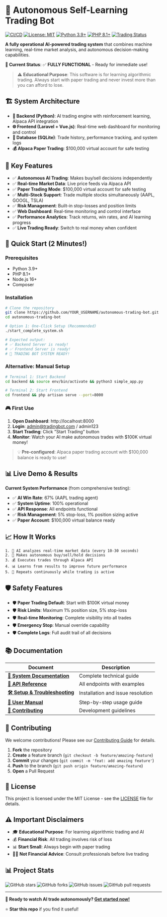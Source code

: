 # 🤖 Autonomous Self-Learning Trading Bot

[![CI/CD](https://github.com/YOUR_USERNAME/autonomous-trading-bot/actions/workflows/ci.yml/badge.svg)](https://github.com/YOUR_USERNAME/autonomous-trading-bot/actions/workflows/ci.yml)
[![License: MIT](https://img.shields.io/badge/License-MIT-yellow.svg)](https://opensource.org/licenses/MIT)
[![Python 3.9+](https://img.shields.io/badge/python-3.9+-blue.svg)](https://www.python.org/downloads/)
[![PHP 8.1+](https://img.shields.io/badge/PHP-8.1+-777BB4.svg)](https://www.php.net/)
[![Trading Status](https://img.shields.io/badge/Trading-Paper%20Ready-green.svg)](#)

**A fully operational AI-powered trading system** that combines machine learning, real-time market analysis, and autonomous decision-making capabilities.

**🎯 Current Status**: ✅ **FULLY FUNCTIONAL** - Ready for immediate use!

> ⚠️ **Educational Purpose**: This software is for learning algorithmic trading. Always start with paper trading and never invest more than you can afford to lose.

## 🏗️ System Architecture

- **🧠 Backend (Python)**: AI trading engine with reinforcement learning, Alpaca API integration
- **🌐 Frontend (Laravel + Vue.js)**: Real-time web dashboard for monitoring and control  
- **💾 Database (SQLite)**: Trade history, performance tracking, and system logs
- **💰 Alpaca Paper Trading**: $100,000 virtual account for safe testing

## 🚀 Key Features

- ✅ **Autonomous AI Trading**: Makes buy/sell decisions independently
- ✅ **Real-time Market Data**: Live price feeds via Alpaca API
- ✅ **Paper Trading Mode**: $100,000 virtual account for safe testing
- ✅ **Multi-Stock Support**: Trade multiple stocks simultaneously (AAPL, GOOGL, TSLA)
- ✅ **Risk Management**: Built-in stop-losses and position limits
- ✅ **Web Dashboard**: Real-time monitoring and control interface
- ✅ **Performance Analytics**: Track returns, win rates, and AI learning progress
- ✅ **Live Trading Ready**: Switch to real money when confident

## 🚀 Quick Start (2 Minutes!)

### **Prerequisites**
- Python 3.9+
- PHP 8.1+
- Node.js 16+
- Composer

### **Installation**
```bash
# Clone the repository
git clone https://github.com/YOUR_USERNAME/autonomous-trading-bot.git
cd autonomous-trading-bot

# Option 1: One-Click Setup (Recommended)
./start_complete_system.sh

# Expected output:
# ✅ Backend Server is ready! 
# ✅ Frontend Server is ready!
# 🎉 TRADING BOT SYSTEM READY!
```

### **Alternative: Manual Setup**
```bash
# Terminal 1: Start Backend
cd backend && source env/bin/activate && python3 simple_app.py

# Terminal 2: Start Frontend  
cd frontend && php artisan serve --port=8000
```

### **🎮 First Use**
1. **Open Dashboard**: http://localhost:8000
2. **Login**: admin@tradingbot.com / admin123
3. **Start Trading**: Click "Start Trading" button
4. **Monitor**: Watch your AI make autonomous trades with $100K virtual money!

> 💡 **Pre-configured**: Alpaca paper trading account with $100,000 balance is ready to use!

## 📊 Live Demo & Results

**Current System Performance** (from comprehensive testing):
- ✅ **AI Win Rate**: 67% (AAPL trading agent)
- ✅ **System Uptime**: 100% operational  
- ✅ **API Response**: All endpoints functional
- ✅ **Risk Management**: 5% stop-loss, 1% position sizing active
- ✅ **Paper Account**: $100,000 virtual balance ready

## 📈 How It Works

```
1. 🤖 AI analyzes real-time market data (every 10-30 seconds)
2. 🧠 Makes autonomous buy/sell/hold decisions  
3. 💰 Executes trades through Alpaca API
4. 📊 Learns from results to improve future performance
5. 🔄 Repeats continuously while trading is active
```

## 🛡️ Safety Features

- 🛡️ **Paper Trading Default**: Start with $100K virtual money
- 🛡️ **Risk Limits**: Maximum 1% position size, 5% stop-loss
- 🛡️ **Real-time Monitoring**: Complete visibility into all trades  
- 🛡️ **Emergency Stop**: Manual override capability
- 🛡️ **Complete Logs**: Full audit trail of all decisions

## 📚 Documentation

| Document | Description |
|----------|-------------|
| **[📖 System Documentation](COMPREHENSIVE_SYSTEM_DOCUMENTATION.md)** | Complete technical guide |
| **[🔌 API Reference](API_REFERENCE.md)** | All endpoints with examples |
| **[🛠️ Setup & Troubleshooting](SETUP_AND_TROUBLESHOOTING.md)** | Installation and issue resolution |
| **[👤 User Manual](USER_MANUAL.md)** | Step-by-step usage guide |
| **[🤝 Contributing](CONTRIBUTING.md)** | Development guidelines |

## 🤝 Contributing

We welcome contributions! Please see our [Contributing Guide](CONTRIBUTING.md) for details.

1. **Fork** the repository
2. **Create** a feature branch (`git checkout -b feature/amazing-feature`)
3. **Commit** your changes (`git commit -m 'feat: add amazing feature'`)
4. **Push** to the branch (`git push origin feature/amazing-feature`)
5. **Open** a Pull Request

## 📄 License

This project is licensed under the MIT License - see the [LICENSE](LICENSE) file for details.

## ⚠️ Important Disclaimers

- 🎓 **Educational Purpose**: For learning algorithmic trading and AI
- 💰 **Financial Risk**: All trading involves risk of loss
- 📊 **Start Small**: Always begin with paper trading  
- 👨‍💼 **Not Financial Advice**: Consult professionals before live trading

## 📊 Project Stats

![GitHub stars](https://img.shields.io/github/stars/YOUR_USERNAME/autonomous-trading-bot?style=social)
![GitHub forks](https://img.shields.io/github/forks/YOUR_USERNAME/autonomous-trading-bot?style=social)
![GitHub issues](https://img.shields.io/github/issues/YOUR_USERNAME/autonomous-trading-bot)
![GitHub pull requests](https://img.shields.io/github/issues-pr/YOUR_USERNAME/autonomous-trading-bot)

---

**🎉 Ready to watch AI trade autonomously? [Get started now!](#-quick-start-2-minutes)**

⭐ **Star this repo** if you find it useful!